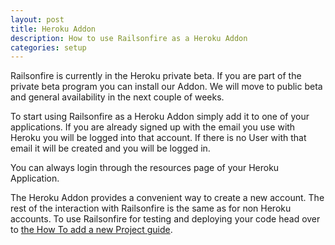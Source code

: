 ```yaml
---
layout: post
title: Heroku Addon
description: How to use Railsonfire as a Heroku Addon
categories: setup
---
```

Railsonfire is currently in the Heroku private beta. If you are part of the private beta program you can install our Addon. We will move to public beta and general availability in the next couple of weeks.

To start using Railsonfire as a Heroku Addon simply add it to one of your applications. If you are already signed up with the email you use with Heroku you will be logged into that account. If there is no User with that email it will be created and you will be logged in.

You can always login through the resources page of your Heroku Application.

The Heroku Addon provides a convenient way to create a new account. The rest of the interaction with Railsonfire is the same as for non Heroku accounts. To use Railsonfire for testing and deploying your code head over to [the How To add a new Project guide](/setup/Adding-a-project.html).
